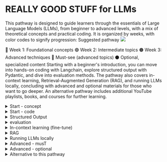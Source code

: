 # REALLY GOOD STUFF for LLMs


This pathway is designed to guide learners through the essentials of Large Language Models (LLMs), from beginner to advanced levels, with a mix of theoretical concepts and practical coding. It is organized by weeks, with color codes to signify progression:
Suggested pathway
![](https://res.cloudinary.com/dlqbikbis/image/upload/v1728729376/Week1_izy02a.png)

🔵 Week 1: Foundational concepts
🟣 Week 2: Intermediate topics
🟠 Week 3: Advanced techniques
🔴 Must-see (advanced topics)
⚫ Optional, specialized content
Starting with a beginner's introduction, you can move into hands-on coding with Langchain, explore structured output with Pydantic, and dive into evaluation methods. The pathway also covers in-context learning, Retrieval-Augmented Generation (RAG), and running LLMs locally, concluding with advanced and optional materials for those who want to go deeper. An alternative pathway includes additional YouTube playlists, books, and courses for further learning.


<details>
<summary>Start - concept</summary>

🔵 [Beginner intro to LLMs](https://youtu.be/osKyvYJ3PRM?si=5eBqlcaedRbiCKUi)

⚫ [Fun video about the mathematics happening behind the scenes (I promise it's fun)](https://youtu.be/wjZofJX0v4M?si=dKjW4dZ-Q2D0xb7k)

🟣 [RAG Explained](https://youtu.be/qppV3n3YlF8?si=iTdBct7g5DhIzQT6)

</details>

<details>
<summary>Start - code</summary>
    
🔵 [Langchain playlist - fast](https://www.youtube.com/playlist?list=PL4HikwTaYE0GEs7lvlYJQcvKhq0QZGRVn)

OR

🔵 [Langchain - master class](https://youtu.be/yF9kGESAi3M?si=RI84A5D4pwFY-Em2)

Then you can go to each section, as you need, and do something on your PC. Nothing is comparable to getting something running on your own PC (either by API or local LLMs).
</details>

<details>
<summary>Structured Output</summary>
    
🔵 [Structured Output w Pydantic](https://youtu.be/UVn2NroKQCw?si=fJArCi6DxE6bY5FR)

⚫ [Optional: JSONformer](https://youtu.be/hpMCvfIIM_A?si=cZuYfZk7Y87Ww4Qm)

</details>
    
<details>
<summary>evaluation</summary>
    
🟣 [Deep dive evaluation](https://www.youtube.com/watch?v=iQl03pQlYWY&list=PLkm_s7m1D-JjHBuIGOJQTnAlLNRM-0Dh0&index=1)

🔵 [QA evaluation](https://youtu.be/8qRGP2hhnSc?si=1WmJK8Ii2bA-zZXG)

⚫ [Langsmith](https://youtu.be/tFXm5ijih98?si=Q7iqiMHChrOmmL4t)

</details>

<details>
<summary>In-context learning (fine-tune)</summary>

🟠 [Llama3.2 + Ollama](https://youtu.be/YZW3pkIR-YE?si=1YkCskOoy5LsU-n4)
    
⚫ [Llama3](https://youtu.be/aQmoog_s8HE?si=H1VpwBKhfZ5o90qt)
    
🟠 [BERT](https://www.youtube.com/watch?v=9he4XKqqzvE)

    
</details>

<details>
<summary>RAG </summary>

⚫ [All about RAG (must see)](https://youtu.be/sVcwVQRHIc8?si=HECDoO64-eSOB_pK)

🟣 [Multimodal RAG + Langchain + GPT4V](https://youtu.be/-77EvEjuZJY?si=s7QBP70iN8UWPhS0)

⚫ [Create your RAG-bot with UI (streamlit)](https://www.youtube.com/watch?v=dXxQ0LR-3Hg)
    
</details>

<details>
<summary>Running LLMs locally </summary>

🔵 [LM studio basic](https://youtu.be/yBI1nPep72Q?si=xgwqcz-r_Qp6IBpF)  ++ [Python integration](https://youtu.be/IgcBuXFE6QE?si=GIEnnKt1Q0MMslrz) --> recommended for beginners

🟣 [Ollama basics](https://youtu.be/Ox8hhpgrUi0?si=k0dPfpGnEi8qlDxc) ++ [Python integration](https://youtu.be/d0o89z134CQ?si=yfy0Q7bitfCtn88q) --> Recommended for iterative runs

</details>


<details>
<summary>Advanced - musT </summary>

🟠 [Using Huggingface Transformer and pre-trained modelslibrary](https://youtu.be/ntz160EnWIc?si=ipYAciAhtjDcWfXr) 

🟠 [Groq API](https://youtu.be/S53BanCP14c?si=6hOoVjc21F7UOZff)

🟠 [Advanced LLM concepts](https://youtube.com/playlist?list=PL5dTjWUk_cPZxyZuZdl8S0g4tbh-GL2Ro&si=O0fkdY0XYN6m4Zeb)

🟠 [Technical Intro to LLMs](https://www.youtube.com/watch?v=zjkBMFhNj_g)

🔴 [Creating knowledge graphs](https://youtu.be/Fm68I-phaiY?si=XcCkspPTyDQkY3P1)

</details>

<details>
<summary>Advanced - optional </summary>
    
⚫ [RAG + Ollama + n8n](https://youtu.be/2orxyu8c7Ek?si=9OLoMWv005L_6vYf)
    
⚫ [Langflow (UI for creating RAG)](https://youtu.be/rz40ukZ3krQ?si=1AXvhuiIcpPuMDKC)

⚫ [Local LLMs in minutes](https://youtu.be/V_0dNE-H2gw?si=JbhTXZwsNAFVycz) 


If you finished your first project and want to go deeper:

⚫ [Learn the fundamentals of generative AI for real-world applications by deeplearning.io](https://www.deeplearning.ai/courses/generative-ai-with-llms/)

⚫ [Building systems with LLMs](https://www.coursera.org/projects/building-systems-with-the-chatgpt-api-project)

</details>























<details>
<summary>Alternative to this pathway</summary>

#### YT Playlist
⬛ YT playlist covering all aspects, from beginner-level to advanced, including both code and concepts: [Generative AI by Washington Prof](https://www.youtube.com/playlist?list=PLjy4p-07OYzui0nVZzMgoLBeXjG9Oy3hi)

 #### Books

⬛ A book covering all aspects of LLMs (really a great book, the second book I tried to read cover-to-cover in my life): [Hands-on Large Language Models by J. Alammar](https://www.amazon.co.uk/Hands-Large-Language-Models-Understanding/dp/1098150961/ref=asc_df_1098150961/?tag=googshopuk-21&linkCode=df0&hvadid=696285193871&hvpos=&hvnetw=g&hvrand=1585991372394813751&hvpone=&hvptwo=&hvqmt=&hvdev=c&hvdvcmdl=&hvlocint=&hvlocphy=9222618&hvtargid=pla-2281435176658&psc=1&mcid=eb08b758a9b13e57a4825f7bcdbd46b4&th=1&psc=1&hvocijid=1585991372394813751-1098150961-&hvexpln=74&gad_source=1)

 #### Courses
⬛ [Building Production-Ready Apps with Large Language Models ](https://www.coursera.org/learn/building-production-ready-apps-with-large-language-models)

⬛ [Learn the fundamentals of generative AI for real-world applications by deeplearning.io](https://www.deeplearning.ai/courses/generative-ai-with-llms/)



 #### Bootcamps
 
⬛  [Bootcamp for production=level LLM (code are old though)](https://youtu.be/twHxmU9OxDU?si=VTfzSSxsrJFB_50P)

</details>
